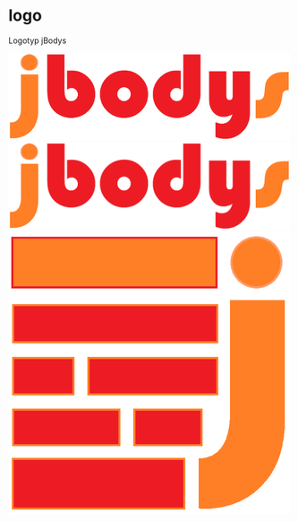 # logo
Logotyp jBodys

![jbodys_text_700.png](jbodys_text_700.png)
![jbodys_text.png](jbodys_text.png)
![jbodys_icon.png](jbodys_icon.png)
